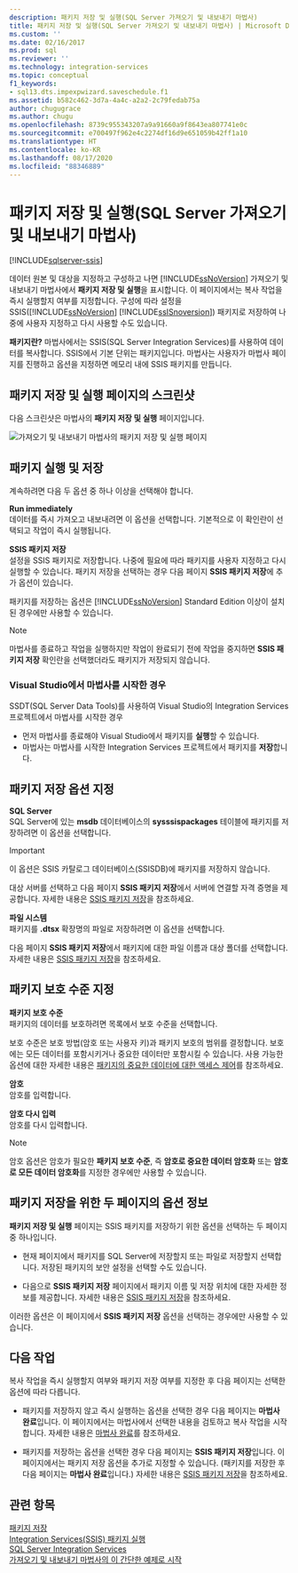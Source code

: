 ```yaml
---
description: 패키지 저장 및 실행(SQL Server 가져오기 및 내보내기 마법사)
title: 패키지 저장 및 실행(SQL Server 가져오기 및 내보내기 마법사) | Microsoft Docs
ms.custom: ''
ms.date: 02/16/2017
ms.prod: sql
ms.reviewer: ''
ms.technology: integration-services
ms.topic: conceptual
f1_keywords:
- sql13.dts.impexpwizard.saveschedule.f1
ms.assetid: b582c462-3d7a-4a4c-a2a2-2c79fedab75a
author: chugugrace
ms.author: chugu
ms.openlocfilehash: 8739c955343207a9a91660a9f8643ea807741e0c
ms.sourcegitcommit: e700497f962e4c2274df16d9e651059b42ff1a10
ms.translationtype: HT
ms.contentlocale: ko-KR
ms.lasthandoff: 08/17/2020
ms.locfileid: "88346889"
---
```

# <a name="save-and-run-package-sql-server-import-and-export-wizard"></a>패키지 저장 및 실행(SQL Server 가져오기 및 내보내기 마법사)

[!INCLUDE[sqlserver-ssis](../../includes/applies-to-version/sqlserver-ssis.md)]


  데이터 원본 및 대상을 지정하고 구성하고 나면 [!INCLUDE[ssNoVersion](../../includes/ssnoversion-md.md)] 가져오기 및 내보내기 마법사에서 **패키지 저장 및 실행**을 표시합니다. 이 페이지에서는 복사 작업을 즉시 실행할지 여부를 지정합니다. 구성에 따라 설정을 SSIS([!INCLUDE[ssNoVersion](../../includes/ssnoversion-md.md)] [!INCLUDE[ssISnoversion](../../includes/ssisnoversion-md.md)]) 패키지로 저장하여 나중에 사용자 지정하고 다시 사용할 수도 있습니다.
  
**패키지란?** 마법사에서는 SSIS(SQL Server Integration Services)를 사용하여 데이터를 복사합니다. SSIS에서 기본 단위는 패키지입니다. 마법사는 사용자가 마법사 페이지를 진행하고 옵션을 지정하면 메모리 내에 SSIS 패키지를 만듭니다.
  
## <a name="screen-shot-of-the-save-and-run-package-page"></a>패키지 저장 및 실행 페이지의 스크린샷  
다음 스크린샷은 마법사의 **패키지 저장 및 실행** 페이지입니다. 
   
![가져오기 및 내보내기 마법사의 패키지 저장 및 실행 페이지](../../integration-services/import-export-data/media/save-and-run.png "가져오기 및 내보내기 마법사의 패키지 저장 및 실행 페이지") 
  
## <a name="run-and-save-the-package"></a>패키지 실행 및 저장 
 계속하려면 다음 두 옵션 중 하나 이상을 선택해야 합니다.  
  
 **Run immediately**  
 데이터를 즉시 가져오고 내보내려면 이 옵션을 선택합니다. 기본적으로 이 확인란이 선택되고 작업이 즉시 실행됩니다.
  
 **SSIS 패키지 저장**  
 설정을 SSIS 패키지로 저장합니다. 나중에 필요에 따라 패키지를 사용자 지정하고 다시 실행할 수 있습니다. 패키지 저장을 선택하는 경우 다음 페이지 **SSIS 패키지 저장**에 추가 옵션이 있습니다.
 
패키지를 저장하는 옵션은 [!INCLUDE[ssNoVersion](../../includes/ssnoversion-md.md)] Standard Edition 이상이 설치된 경우에만 사용할 수 있습니다.   
  
> [!NOTE]
> 마법사를 종료하고 작업을 실행하지만 작업이 완료되기 전에 작업을 중지하면 **SSIS 패키지 저장** 확인란을 선택했더라도 패키지가 저장되지 않습니다.  

### <a name="if-you-started-the-wizard-from-visual-studio"></a>Visual Studio에서 마법사를 시작한 경우
SSDT(SQL Server Data Tools)를 사용하여 Visual Studio의 Integration Services 프로젝트에서 마법사를 시작한 경우
-   먼저 마법사를 종료해야 Visual Studio에서 패키지를 **실행**할 수 있습니다.
-   마법사는 마법사를 시작한 Integration Services 프로젝트에서 패키지를 **저장**합니다.

## <a name="specify-options-for-saving-the-package"></a>패키지 저장 옵션 지정
**SQL Server**  
 SQL Server에 있는 **msdb** 데이터베이스의 **sysssispackages** 테이블에 패키지를 저장하려면 이 옵션을 선택합니다.
 
> [!IMPORTANT]
> 이 옵션은 SSIS 카탈로그 데이터베이스(SSISDB)에 패키지를 저장하지 않습니다.  

 대상 서버를 선택하고 다음 페이지 **SSIS 패키지 저장**에서 서버에 연결할 자격 증명을 제공합니다. 자세한 내용은 [SSIS 패키지 저장](../../integration-services/import-export-data/save-ssis-package-sql-server-import-and-export-wizard.md)을 참조하세요.  
  
 **파일 시스템**  
 패키지를 **.dtsx** 확장명의 파일로 저장하려면 이 옵션을 선택합니다.  
  
 다음 페이지 **SSIS 패키지 저장**에서 패키지에 대한 파일 이름과 대상 폴더를 선택합니다. 자세한 내용은 [SSIS 패키지 저장](../../integration-services/import-export-data/save-ssis-package-sql-server-import-and-export-wizard.md)을 참조하세요.  
 
 ## <a name="specify-the-package-protection-level"></a>패키지 보호 수준 지정
 **패키지 보호 수준**  
 패키지의 데이터를 보호하려면 목록에서 보호 수준을 선택합니다.  
  
 보호 수준은 보호 방법(암호 또는 사용자 키)과 패키지 보호의 범위를 결정합니다. 보호에는 모든 데이터를 포함시키거나 중요한 데이터만 포함시킬 수 있습니다. 사용 가능한 옵션에 대한 자세한 내용은 [패키지의 중요한 데이터에 대한 액세스 제어](../../integration-services/security/access-control-for-sensitive-data-in-packages.md)를 참조하세요.  
  
 **암호**  
 암호를 입력합니다.  
  
 **암호 다시 입력**  
 암호를 다시 입력합니다.  
  
> [!NOTE]
> 암호 옵션은 암호가 필요한 **패키지 보호 수준**, 즉 **암호로 중요한 데이터 암호화** 또는 **암호로 모든 데이터 암호화**를 지정한 경우에만 사용할 수 있습니다.  

## <a name="about-the-two-pages-of-options-for-saving-the-package"></a>패키지 저장을 위한 두 페이지의 옵션 정보  
 **패키지 저장 및 실행** 페이지는 SSIS 패키지를 저장하기 위한 옵션을 선택하는 두 페이지 중 하나입니다.  
  
-   현재 페이지에서 패키지를 SQL Server에 저장할지 또는 파일로 저장할지 선택합니다. 저장된 패키지의 보안 설정을 선택할 수도 있습니다.  
  
-   다음으로 **SSIS 패키지 저장** 페이지에서 패키지 이름 및 저장 위치에 대한 자세한 정보를 제공합니다. 자세한 내용은 [SSIS 패키지 저장](../../integration-services/import-export-data/save-ssis-package-sql-server-import-and-export-wizard.md)을 참조하세요.  
  
 이러한 옵션은 이 페이지에서 **SSIS 패키지 저장** 옵션을 선택하는 경우에만 사용할 수 있습니다.  
  
## <a name="whats-next"></a>다음 작업  
 복사 작업을 즉시 실행할지 여부와 패키지 저장 여부를 지정한 후 다음 페이지는 선택한 옵션에 따라 다릅니다.  
  
-   패키지를 저장하지 않고 즉시 실행하는 옵션을 선택한 경우 다음 페이지는 **마법사 완료**입니다. 이 페이지에서는 마법사에서 선택한 내용을 검토하고 복사 작업을 시작합니다. 자세한 내용은 [마법사 완료](../../integration-services/import-export-data/complete-the-wizard-sql-server-import-and-export-wizard.md)를 참조하세요.  
  
-   패키지를 저장하는 옵션을 선택한 경우 다음 페이지는 **SSIS 패키지 저장**입니다. 이 페이지에서는 패키지 저장 옵션을 추가로 지정할 수 있습니다. (패키지를 저장한 후 다음 페이지는 **마법사 완료**입니다.) 자세한 내용은 [SSIS 패키지 저장](../../integration-services/import-export-data/save-ssis-package-sql-server-import-and-export-wizard.md)을 참조하세요.  
  
## <a name="see-also"></a>관련 항목  
[패키지 저장](../../integration-services/save-packages.md)  
[Integration Services(SSIS) 패키지 실행](../../integration-services/packages/run-integration-services-ssis-packages.md)  
[SQL Server Integration Services](../../integration-services/sql-server-integration-services.md)  
[가져오기 및 내보내기 마법사의 이 간단한 예제로 시작](../../integration-services/import-export-data/get-started-with-this-simple-example-of-the-import-and-export-wizard.md)

  

